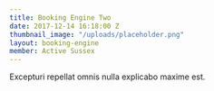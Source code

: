 ```yaml
---
title: Booking Engine Two
date: 2017-12-14 16:18:00 Z
thumbnail_image: "/uploads/placeholder.png"
layout: booking-engine
member: Active Sussex
---
```


Excepturi repellat omnis nulla explicabo maxime est.